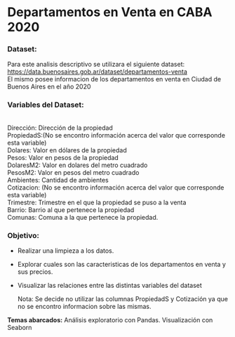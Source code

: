 # Departamentos en Venta en CABA 2020

### **Dataset:**

Para este analisis descriptivo se utilizara el siguiente dataset: https://data.buenosaires.gob.ar/dataset/departamentos-venta<br>
El mismo posee informacion de los departamentos en venta en Ciudad de Buenos Aires en el año 2020

### **Variables del Dataset:**
<br>
 Dirección: Dirección de la propiedad<br>
 PropiedadS:(No se encontro información acerca del valor que corresponde esta variable) <br>
 Dolares: Valor en dólares de la propiedad<br>
 Pesos: Valor en pesos de la propiedad<br>
 DolaresM2: Valor en dolares del metro cuadrado<br>
 PesosM2: Valor en pesos del metro cuadrado<br>
 Ambientes: Cantidad de ambientes<br>
 Cotizacion: (No se encontro información acerca del valor que corresponde esta variable)<br>
 Trimestre: Trimestre en el que la propiedad se puso a la venta<br>
 Barrio: Barrio al que pertenece la propiedad<br>
 Comunas: Comuna a la que pertenece la propiedad.
<br>

### **Objetivo**:
- Realizar una limpieza a los datos.
- Explorar cuales son las caracteristicas de los departamentos en venta y sus precios.
- Visualizar las relaciones entre las distintas variables del dataset

  Nota: Se decide no utilizar las columnas PropiedadS y Cotización ya que no se encontro informacion sobre las mismas.

**Temas abarcados:** Análisis exploratorio con Pandas. Visualización con Seaborn 

